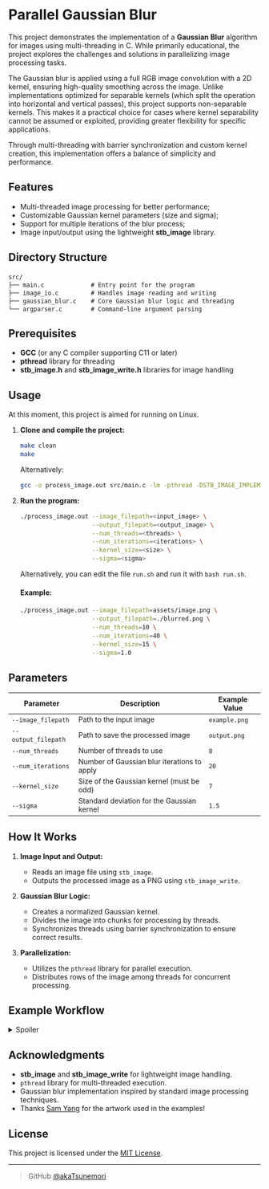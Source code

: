 # Parallel Gaussian Blur

This project demonstrates the implementation of a **Gaussian Blur** algorithm 
for images using multi-threading in C. While primarily educational, the project 
explores the challenges and solutions in parallelizing image processing tasks.

The Gaussian blur is applied using a full RGB image convolution with a 2D 
kernel, ensuring high-quality smoothing across the image. Unlike implementations
optimized for separable kernels (which split the operation into horizontal and 
vertical passes), this project supports non-separable kernels. This makes it a 
practical choice for cases where kernel separability cannot be assumed or 
exploited, providing greater flexibility for specific applications.

Through multi-threading with barrier synchronization and custom kernel creation,
this implementation offers a balance of simplicity and performance.

## Features

- Multi-threaded image processing for better performance;
- Customizable Gaussian kernel parameters (size and sigma);
- Support for multiple iterations of the blur process;
- Image input/output using the lightweight **stb_image** library.

## Directory Structure

```
src/
├── main.c             # Entry point for the program
├── image_io.c         # Handles image reading and writing
├── gaussian_blur.c    # Core Gaussian blur logic and threading
└── argparser.c        # Command-line argument parsing
```

## Prerequisites

- **GCC** (or any C compiler supporting C11 or later)
- **pthread** library for threading
- **stb_image.h** and **stb_image_write.h** libraries for image handling

## Usage

At this moment, this project is aimed for running on Linux.

1. **Clone and compile the project:**

   ```bash
   make clean
   make
   ```
   Alternatively:
   ```bash
   gcc -o process_image.out src/main.c -lm -pthread -DSTB_IMAGE_IMPLEMENTATION -DSTB_IMAGE_WRITE_IMPLEMENTATION
   ```

3. **Run the program:**
   ```bash
   ./process_image.out --image_filepath=<input_image> \
                       --output_filepath=<output_image> \
                       --num_threads=<threads> \
                       --num_iterations=<iterations> \
                       --kernel_size=<size> \
                       --sigma=<sigma>
   ```

    Alternatively, you can edit the file `run.sh` and run it with `bash run.sh`.

   #### Example:
   ```bash
   ./process_image.out --image_filepath=assets/image.png \
                       --output_filepath=./blurred.png \
                       --num_threads=10 \
                       --num_iterations=40 \
                       --kernel_size=15 \
                       --sigma=1.0
   ```

## Parameters

| Parameter          | Description                                   | Example Value       |
|---------------------|-----------------------------------------------|---------------------|
| `--image_filepath`  | Path to the input image                      | `example.png`       |
| `--output_filepath` | Path to save the processed image             | `output.png`        |
| `--num_threads`     | Number of threads to use                     | `8`                 |
| `--num_iterations`  | Number of Gaussian blur iterations to apply  | `20`                 |
| `--kernel_size`     | Size of the Gaussian kernel (must be odd)    | `7`                 |
| `--sigma`           | Standard deviation for the Gaussian kernel   | `1.5`               |

## How It Works

1. **Image Input and Output:** 
   - Reads an image file using `stb_image`.
   - Outputs the processed image as a PNG using `stb_image_write`.

2. **Gaussian Blur Logic:**
   - Creates a normalized Gaussian kernel.
   - Divides the image into chunks for processing by threads.
   - Synchronizes threads using barrier synchronization to ensure correct results.

3. **Parallelization:**
   - Utilizes the `pthread` library for parallel execution.
   - Distributes rows of the image among threads for concurrent processing.

## Example Workflow

<details>
    <summary>Spoiler</summary>
<br>

1. Input Image:  
   ![Input Image](assets/image.png)

2. Output Image (after applying Gaussian blur):  
   ![Output Image](assets/blurred.png)

</details>

## Acknowledgments

- **stb_image** and **stb_image_write** for lightweight image handling.
- `pthread` library for multi-threaded execution.
- Gaussian blur implementation inspired by standard image processing techniques.
- Thanks [Sam Yang](https://x.com/samdoesarts) for the artwork used in the examples!

## License

This project is licensed under the [MIT License](LICENSE).

---

> GitHub [@akaTsunemori](https://github.com/akaTsunemori)
